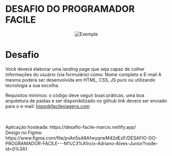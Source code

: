 # DESAFIO DO PROGRAMADOR FACILE

<p align="center">
  <img alt="Exemple" src="https://github.com/MarcioAlvior/desafio_facile/blob/master/print.PNG" />
</p>

# Desafio

Você deverá elaborar uma landing page que seja capaz
de colher informações do usuário (via formulário) como:
Nome completo e E-mail
A mesma poderá ser desenvolvida em HTML, CSS, JS puro
ou utilizando tecnologia a sua escolha.

Requisitos mínimos: o código deve seguir boas práticas,
uma boa arquitetura de pastas e ser disponibilizado no github
link deverá ser enviado para o e-mail: higor@facileviagens.com

<br>
<br>
Aplicação hosteada:
https://desafio-facile-marcio.netlify.app/ 
<br>
Design no Figma:
https://www.figma.com/file/pvAn5sA8AfwyqrwM42dEzF/DESAFIO-DO-PROGRAMADOR-FACILE---M%C3%A1rcio-Adriano-Alves-Junior?node-id=0%3A1
<br>
